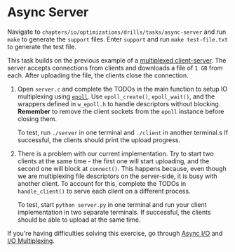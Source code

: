 # Async Server

Navigate to `chapters/io/optimizations/drills/tasks/async-server` and run `make` to generate the `support` files.
Enter `support` and run `make test-file.txt` to generate the test file.

This task builds on the previous example of a [multiplexed client-server](../../tasks/multiplexed-client-server/README.md).
The server accepts connections from clients and downloads a file of `1 GB` from each.
After uploading the file, the clients close the connection.

1. Open `server.c` and complete the TODOs in the main function to setup IO multiplexing using [`epoll`](https://man7.org/linux/man-pages/man7/epoll.7.html).
   Use `epoll_create()`, `epoll_wait()`, and the wrappers defined in `w_epoll.h` to handle descriptors without blocking.
   **Remember** to remove the client sockets from the `epoll` instance before closing them.

   To test, run `./server` in one terminal and `./client` in another terminal.s
   If successful, the clients should print the upload progress.

1. There is a problem with our current implementation.
   Try to start two clients at the same time - the first one will start uploading, and the second one will block at `connect()`.
   This happens because, even though we are multiplexing file descriptors on the server-side, it is busy with another client.
   To account for this, complete the TODOs in `handle_client()` to serve each client on a different process.

   To test, start `python server.py` in one terminal and run your client implementation in two separate terminals.
   If successful, the clients should be able to upload at the same time.

If you're having difficulties solving this exercise, go through [Async I/O](../../../reading/async-io.md) and [I/O Multiplexing](../../../reading/io-multiplexing.md).
